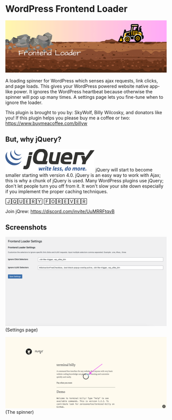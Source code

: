 # WordPress Frontend Loader

![](https://github.com/zerosonesfun/wordpress-frontend-loader/blob/main/assets/banner-1544x500.png)

A loading spinner for WordPress which senses ajax requests, link clicks, and page loads. This gives your WordPress powered website native app-like power. It ignores the WordPress heartbeat because otherwise the spinner will pop up many times. A settings page lets you fine-tune when to ignore the loader.

This plugin is brought to you by: SkyWolf, Billy Wilcosky, and donators like you! If this plugin helps you please buy me a coffee or two: https://www.buymeacoffee.com/billyw

## But, why jQuery?
![](https://github.com/zerosonesfun/wordpress-frontend-loader/blob/main/jQuery-Logo.png)
jQuery will start to become smaller starting with version 4.0. jQuery is an easy way to work with Ajax; this is why a chunk of jQuery is used. Many WordPress plugins use jQuery; don't let people turn you off from it. It won't slow your site down especially if you implement the proper caching techniques.

🄹🅀🅄🄴🅁🅈 🄵🄾🅁🄴🅅🄴🅁

Join jQrew: https://discord.com/invite/UuMRRFtqvB

## Screenshots

![](https://github.com/zerosonesfun/wordpress-frontend-loader/blob/main/assets/screenshot-1.png)
(Settings page)

![](https://github.com/zerosonesfun/wordpress-frontend-loader/blob/main/assets/screenshot-2.png)
(The spinner)
